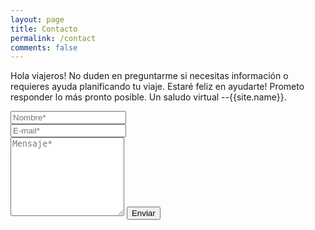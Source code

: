 ```yaml
---
layout: page
title: Contacto
permalink: /contact
comments: false
---
```


<form action="https://formspree.io/{{site.email}}" method="POST">    
<p class="mb-4">Hola viajeros! No duden en preguntarme si necesitas información o requieres ayuda planificando tu viaje. Estaré feliz en ayudarte! Prometo responder lo más pronto posible. Un saludo virtual --{{site.name}}. </p>
<div class="form-group row">
<div class="col-md-6">
<input class="form-control" type="text" name="name" placeholder="Nombre*" required>
</div>
<div class="col-md-6">
<input class="form-control" type="email" name="_replyto" placeholder="E-mail*" required>
</div>
</div>
<textarea rows="8" class="form-control mb-3" name="message" placeholder="Mensaje*" required></textarea>    
<input class="btn btn-dark" type="submit" value="Enviar">
</form>